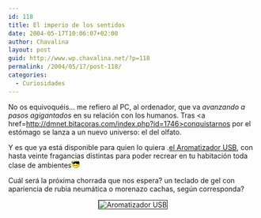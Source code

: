 ```yaml
---
id: 118
title: El imperio de los sentidos
date: 2004-05-17T10:06:07+02:00
author: Chavalina
layout: post
guid: http://www.wp.chavalina.net/?p=118
permalink: /2004/05/17/post-118/
categories:
  - Curiosidades
---
```

No os equivoquéis… me refiero al PC, al ordenador, que va _avanzando a pasos agigantados_ en su relaci&oacute;n con los humanos. Tras <a href=http://dmnet.bitacoras.com/index.php?id=1746>conquistarnos por el est&oacute;mago</a> se lanza a un nuevo universo: el del olfato.

Y es que ya está disponible para quien lo quiera .<a href=http://www.noticiasdot.com/publicaciones/2004/0504/1305/noticias130504/noticias130504-7.htm>el Aromatizador <acronym title="Universal Serial Bus">USB</acronym></a>, con hasta veinte fragancias distintas para poder recrear en tu habitaci&oacute;n toda clase de ambientes![gafas](/imagenes/emoticonos/gafas.gif) 

Cuál será la pr&oacute;xima chorrada que nos espera? un teclado de gel con apariencia de rubia neumática o morenazo cachas, seg&uacute;n corresponda?

<p align="center">
  <img src="http://www.noticiasdot.com/publicaciones/2004/0504/1305/noticias130504/images/usb-aromatizador.gif" border="1" alt="Aromatizador USB" />
</p>